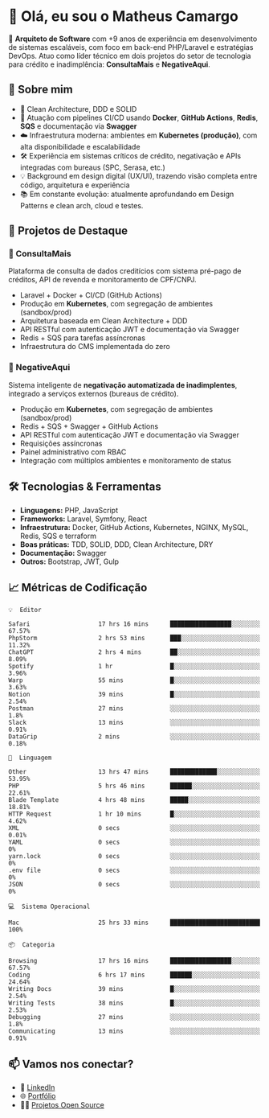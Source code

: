 # 👋 Olá, eu sou o Matheus Camargo

🎯 **Arquiteto de Software** com +9 anos de experiência em desenvolvimento de sistemas escaláveis, com foco em back-end PHP/Laravel e estratégias DevOps. Atuo como líder técnico em dois projetos do setor de tecnologia para crédito e inadimplência: **ConsultaMais** e **NegativeAqui**.

## 🧠 Sobre mim

- 🚀 Clean Architecture, DDD e SOLID
- 🔁 Atuação com pipelines CI/CD usando **Docker**, **GitHub Actions**, **Redis**, **SQS** e documentação via **Swagger**
- ☁️ Infraestrutura moderna: ambientes em **Kubernetes (produção)**, com alta disponibilidade e escalabilidade
- 🛠️ Experiência em sistemas críticos de crédito, negativação e APIs integradas com bureaus (SPC, Serasa, etc.)
- 💡 Background em design digital (UX/UI), trazendo visão completa entre código, arquitetura e experiência
- 📚 Em constante evolução: atualmente aprofundando em Design Patterns e clean arch, cloud e testes.

## 🚧 Projetos de Destaque

### 🔹 ConsultaMais
Plataforma de consulta de dados creditícios com sistema pré-pago de créditos, API de revenda e monitoramento de CPF/CNPJ.

- Laravel + Docker + CI/CD (GitHub Actions)
- Produção em **Kubernetes**, com segregação de ambientes (sandbox/prod)
- Arquitetura baseada em Clean Architecture + DDD
- API RESTful com autenticação JWT e documentação via Swagger
- Redis + SQS para tarefas assíncronas
- Infraestrutura do CMS implementada do zero

### 🔹 NegativeAqui
Sistema inteligente de **negativação automatizada de inadimplentes**, integrado a serviços externos (bureaus de crédito).

- Produção em **Kubernetes**, com segregação de ambientes (sandbox/prod)
- Redis + SQS + Swagger + GitHub Actions
- API RESTful com autenticação JWT e documentação via Swagger
- Requisições assíncronas
- Painel administrativo com RBAC
- Integração com múltiplos ambientes e monitoramento de status

## 🛠️ Tecnologias & Ferramentas

- **Linguagens:** PHP, JavaScript
- **Frameworks:** Laravel, Symfony, React
- **Infraestrutura:** Docker, GitHub Actions, Kubernetes, NGINX, MySQL, Redis, SQS e terraform
- **Boas práticas:** TDD, SOLID, DDD, Clean Architecture, DRY
- **Documentação:** Swagger
- **Outros:** Bootstrap, JWT, Gulp

## 📈 Métricas de Codificação

```text
💡  Editor

Safari                   17 hrs 16 mins      █████████████████░░░░░░░░     67.57%
PhpStorm                 2 hrs 53 mins       ███░░░░░░░░░░░░░░░░░░░░░░     11.32%
ChatGPT                  2 hrs 4 mins        ██░░░░░░░░░░░░░░░░░░░░░░░      8.09%
Spotify                  1 hr                █░░░░░░░░░░░░░░░░░░░░░░░░      3.96%
Warp                     55 mins             █░░░░░░░░░░░░░░░░░░░░░░░░      3.63%
Notion                   39 mins             █░░░░░░░░░░░░░░░░░░░░░░░░      2.54%
Postman                  27 mins             ░░░░░░░░░░░░░░░░░░░░░░░░░       1.8%
Slack                    13 mins             ░░░░░░░░░░░░░░░░░░░░░░░░░      0.91%
DataGrip                 2 mins              ░░░░░░░░░░░░░░░░░░░░░░░░░      0.18%
```
```text
💬  Linguagem

Other                    13 hrs 47 mins      █████████████░░░░░░░░░░░░     53.95%
PHP                      5 hrs 46 mins       ██████░░░░░░░░░░░░░░░░░░░     22.61%
Blade Template           4 hrs 48 mins       █████░░░░░░░░░░░░░░░░░░░░     18.81%
HTTP Request             1 hr 10 mins        █░░░░░░░░░░░░░░░░░░░░░░░░      4.62%
XML                      0 secs              ░░░░░░░░░░░░░░░░░░░░░░░░░      0.01%
YAML                     0 secs              ░░░░░░░░░░░░░░░░░░░░░░░░░         0%
yarn.lock                0 secs              ░░░░░░░░░░░░░░░░░░░░░░░░░         0%
.env file                0 secs              ░░░░░░░░░░░░░░░░░░░░░░░░░         0%
JSON                     0 secs              ░░░░░░░░░░░░░░░░░░░░░░░░░         0%
```
```text
💻  Sistema Operacional

Mac                      25 hrs 33 mins      █████████████████████████       100%
```
```text
📦  Categoria

Browsing                 17 hrs 16 mins      █████████████████░░░░░░░░     67.57%
Coding                   6 hrs 17 mins       ██████░░░░░░░░░░░░░░░░░░░     24.64%
Writing Docs             39 mins             █░░░░░░░░░░░░░░░░░░░░░░░░      2.54%
Writing Tests            38 mins             █░░░░░░░░░░░░░░░░░░░░░░░░      2.53%
Debugging                27 mins             ░░░░░░░░░░░░░░░░░░░░░░░░░       1.8%
Communicating            13 mins             ░░░░░░░░░░░░░░░░░░░░░░░░░      0.91%
```

## 📫 Vamos nos conectar?

- 💼 [LinkedIn](https://www.linkedin.com/in/matheuscamargoxavier)
- 🌐 [Portfólio](https://matheuscamargo.co)
- 🧑‍💻 [Projetos Open Source](https://github.com/bymatheus)
